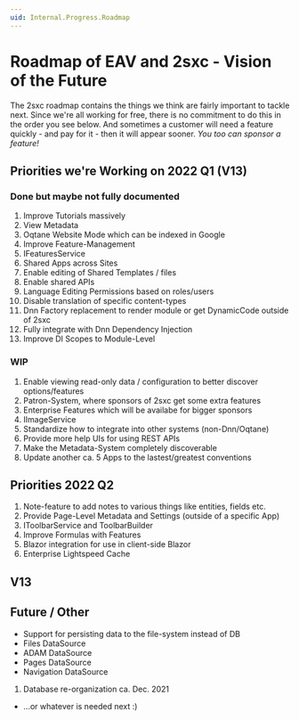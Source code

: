 ```yaml
---
uid: Internal.Progress.Roadmap
---
```


# Roadmap of EAV and 2sxc - Vision of the Future

The 2sxc roadmap contains the things we think are fairly important to tackle next. Since we're all working for free, there is no commitment to do this in the order you see below. And sometimes a customer will need a feature quickly - and pay for it - then it will appear sooner. _You too can sponsor a feature!_

## Priorities we're Working on 2022 Q1 (V13)

### Done but maybe not fully documented

1. Improve Tutorials massively
1. View Metadata
1. Oqtane Website Mode which can be indexed in Google
1. Improve Feature-Management
1. IFeaturesService
1. Shared Apps across Sites
1. Enable editing of Shared Templates / files
1. Enable shared APIs
1. Language Editing Permissions based on roles/users
1. Disable translation of specific content-types
1. Dnn Factory replacement to render module or get DynamicCode outside of 2sxc
1. Fully integrate with Dnn Dependency Injection
1. Improve DI Scopes to Module-Level

### WIP

1. Enable viewing read-only data / configuration to better discover options/features
1. Patron-System, where sponsors of 2sxc get some extra features
1. Enterprise Features which will be availabe for bigger sponsors
1. IImageService
1. Standardize how to integrate into other systems (non-Dnn/Oqtane)
1. Provide more help UIs for using REST APIs
1. Make the Metadata-System completely discoverable
1. Update another ca. 5 Apps to the lastest/greatest conventions

## Priorities 2022 Q2

1. Note-feature to add notes to various things like entities, fields etc.
1. Provide Page-Level Metadata and Settings (outside of a specific App)
1. IToolbarService and ToolbarBuilder
1. Improve Formulas with Features
1. Blazor integration for use in client-side Blazor
1. Enterprise Lightspeed Cache

## V13


## Future / Other
* Support for persisting data to the file-system instead of DB
* Files DataSource
* ADAM DataSource
* Pages DataSource
* Navigation DataSource
1. Database re-organization ca. Dec. 2021
* ...or whatever is needed next :)
